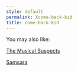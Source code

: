 ```yaml
---
style: default
permalink: Xcome-back-kid
title: come-back-kid
---
```

You may also like:

[The Musical Suspects](http://scp-wiki.net/the-musical-suspects)

[Samsara](http://scp-wiki.net/samsara)
